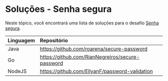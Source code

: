 # Soluções - Senha segura

Neste tópico, você encontrará uma lista de soluções para o desafio [Senha segura](PROBLEM.md).

| Linguagem | Repositório                                       |
|:----------|:--------------------------------------------------|
| Java      | https://github.com/roarena/secure-password        |
| Go        | https://github.com/RianNegreiros/secure-password  |
| NodeJS    | https://github.com/EllyanF/password-validation    |
